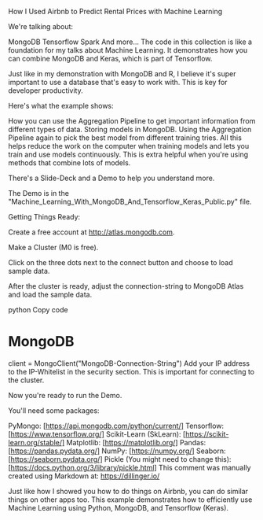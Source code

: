 How I Used Airbnb to Predict Rental Prices with Machine Learning

We're talking about:

MongoDB
Tensorflow
Spark
And more...
The code in this collection is like a foundation for my talks about Machine Learning. It demonstrates how you can combine MongoDB and Keras, which is part of Tensorflow.

Just like in my demonstration with MongoDB and R, I believe it's super important to use a database that's easy to work with. This is key for developer productivity.

Here's what the example shows:

How you can use the Aggregation Pipeline to get important information from different types of data.
Storing models in MongoDB.
Using the Aggregation Pipeline again to pick the best model from different training tries.
All this helps reduce the work on the computer when training models and lets you train and use models continuously. This is extra helpful when you're using methods that combine lots of models.

There's a Slide-Deck and a Demo to help you understand more.

The Demo is in the "Machine_Learning_With_MongoDB_And_Tensorflow_Keras_Public.py" file.

Getting Things Ready:

Create a free account at http://atlas.mongodb.com.

Make a Cluster (M0 is free).

Click on the three dots next to the connect button and choose to load sample data.

After the cluster is ready, adjust the connection-string to MongoDB Atlas and load the sample data.

python
Copy code
# MongoDB
client = MongoClient("MongoDB-Connection-String")
Add your IP address to the IP-Whitelist in the security section. This is important for connecting to the cluster.

Now you're ready to run the Demo.

You'll need some packages:

PyMongo: [https://api.mongodb.com/python/current/]
Tensorflow: [https://www.tensorflow.org/]
Scikit-Learn (SkLearn): [https://scikit-learn.org/stable/]
Matplotlib: [https://matplotlib.org/]
Pandas: [https://pandas.pydata.org/]
NumPy: [https://numpy.org/]
Seaborn: [https://seaborn.pydata.org/]
Pickle (You might need to change this): [https://docs.python.org/3/library/pickle.html]
This comment was manually created using Markdown at: https://dillinger.io/

Just like how I showed you how to do things on Airbnb, you can do similar things on other apps too. This example demonstrates how to efficiently use Machine Learning using Python, MongoDB, and Tensorflow (Keras).
